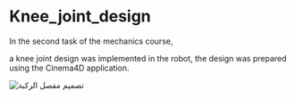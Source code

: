 # Knee_joint_design

In the second task of the mechanics course,

a knee joint design was implemented in the robot, the design was prepared using the Cinema4D application.

![تصميم مفصل الركبة](https://user-images.githubusercontent.com/107868812/187055199-50b9cc90-7b11-4e1f-aa90-bc6c7058da7a.jpg)
